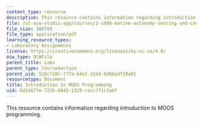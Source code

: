 ```yaml
---
content_type: resource
description: This resource contains information regarding introduction to MOOS programming.
file: /ol-ocw-studio-app/courses/2-s998-marine-autonomy-sensing-and-communications-spring-2012/6d2a677e723b88451329cacc7f1c1abf_MIT2_S998S12_Lab04.pdf
file_size: 388789
file_type: application/pdf
learning_resource_types:
- Laboratory Assignments
license: https://creativecommons.org/licenses/by-nc-sa/4.0/
ocw_type: OCWFile
parent_title: Labs
parent_type: CourseSection
parent_uid: 52bcf20c-777a-b4ef-31d4-6d96edf20ad1
resourcetype: Document
title: Introduction to MOOS Programming
uid: 6d2a677e-723b-8845-1329-cacc7f1c1abf
---
```

This resource contains information regarding introduction to MOOS programming.